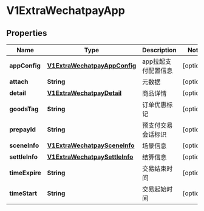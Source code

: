 
# V1ExtraWechatpayApp

## Properties
Name | Type | Description | Notes
------------ | ------------- | ------------- | -------------
**appConfig** | [**V1ExtraWechatpayAppConfig**](V1ExtraWechatpayAppConfig.md) | app拉起支付配置信息 |  [optional]
**attach** | **String** | 元数据 |  [optional]
**detail** | [**V1ExtraWechatpayDetail**](V1ExtraWechatpayDetail.md) | 商品详情 |  [optional]
**goodsTag** | **String** | 订单优惠标记 |  [optional]
**prepayId** | **String** | 预支付交易会话标识 |  [optional]
**sceneInfo** | [**V1ExtraWechatpaySceneInfo**](V1ExtraWechatpaySceneInfo.md) | 场景信息 |  [optional]
**settleInfo** | [**V1ExtraWechatpaySettleInfo**](V1ExtraWechatpaySettleInfo.md) | 结算信息 |  [optional]
**timeExpire** | **String** | 交易结束时间 |  [optional]
**timeStart** | **String** | 交易起始时间 |  [optional]



